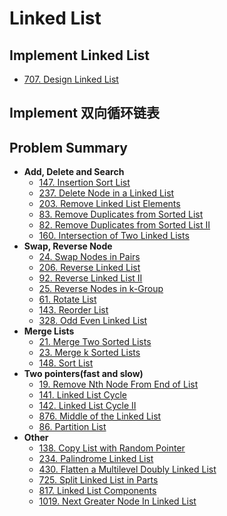 # Linked List
## Implement Linked List
* [707. Design Linked List](https://leetcode.com/problems/design-linked-list/)
## Implement 双向循环链表

## Problem Summary
* **Add, Delete and Search**
    * [147. Insertion Sort List](https://leetcode.com/problems/insertion-sort-list/)
    * [237. Delete Node in a Linked List](https://leetcode.com/problems/delete-node-in-a-linked-list/)
    * [203. Remove Linked List Elements](https://leetcode.com/problems/remove-linked-list-elements/)
    * [83. Remove Duplicates from Sorted List](https://leetcode.com/problems/remove-duplicates-from-sorted-list/)
    * [82. Remove Duplicates from Sorted List II](https://leetcode.com/problems/remove-duplicates-from-sorted-list-ii/)
    * [160. Intersection of Two Linked Lists](https://leetcode.com/problems/intersection-of-two-linked-lists/)
* **Swap, Reverse Node**
    * [24. Swap Nodes in Pairs](https://leetcode.com/problems/swap-nodes-in-pairs/)
    * [206. Reverse Linked List](https://leetcode.com/problems/reverse-linked-list/)
    * [92. Reverse Linked List II](https://leetcode.com/problems/reverse-linked-list-ii/)
    * [25. Reverse Nodes in k-Group](https://leetcode.com/problems/reverse-nodes-in-k-group/)
    * [61. Rotate List](https://leetcode.com/problems/rotate-list/)
    * [143. Reorder List](https://leetcode.com/problems/reorder-list/)
    * [328. Odd Even Linked List](https://leetcode.com/problems/odd-even-linked-list/)
* **Merge Lists**
    * [21. Merge Two Sorted Lists](https://leetcode.com/problems/merge-two-sorted-lists/)
    * [23. Merge k Sorted Lists](https://leetcode.com/problems/merge-k-sorted-lists/)
    * [148. Sort List](https://leetcode.com/problems/sort-list/)
* **Two pointers(fast and slow)**
    * [19. Remove Nth Node From End of List](https://leetcode.com/problems/remove-nth-node-from-end-of-list/)
    * [141. Linked List Cycle](https://leetcode.com/problems/linked-list-cycle/)
    * [142. Linked List Cycle II](https://leetcode.com/problems/linked-list-cycle-ii/)
    * [876. Middle of the Linked List](https://leetcode.com/problems/middle-of-the-linked-list/)
    * [86. Partition List](https://leetcode.com/problems/partition-list/)
* **Other**
    * [138. Copy List with Random Pointer](https://leetcode.com/problems/copy-list-with-random-pointer/)
    * [234. Palindrome Linked List](https://leetcode.com/problems/palindrome-linked-list/)
    * [430. Flatten a Multilevel Doubly Linked List](https://leetcode.com/problems/flatten-a-multilevel-doubly-linked-list/)
    * [725. Split Linked List in Parts](https://leetcode.com/problems/split-linked-list-in-parts/)
    * [817. Linked List Components](https://leetcode.com/problems/linked-list-components/)
    * [1019. Next Greater Node In Linked List](https://leetcode.com/problems/next-greater-node-in-linked-list/)